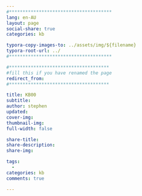 ```yaml
---
#**************************************
lang: en-AU
layout: page
social-share: true
categories: kb

typora-copy-images-to: ../assets/img/${filename}
typora-root-url: ../
#**************************************

#*************************************
#fill this if you have renamed the page
redirect_from:
#*************************************

title: KB00
subtitle: 
author: stephen
updated: 
cover-img: 
thumbnail-img: 
full-width: false

share-title: 
share-description: 
share-img: 

tags:
  -
categories: kb
comments: true

---
```


